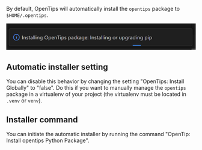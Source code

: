 By default, OpenTips will automatically install the `opentips` package to `$HOME/.opentips`. 

![Installing opentips package](./images/installing-opentips.png)

## Automatic installer setting

You can disable this behavior by changing the setting "OpenTips: Install Globally" to "false".
Do this if you want to manually manage the `opentips` package in a virtualenv of your project
(the virtualenv must be located in `.venv` or `venv`).

## Installer command

You can initiate the automatic installer by running the command "OpenTip: Install opentips Python Package".
